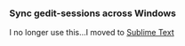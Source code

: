 ### Sync gedit-sessions across Windows
I no longer use this...I moved to <a href="http://www.sublimetext.com/" target="_blank">Sublime Text</a>
